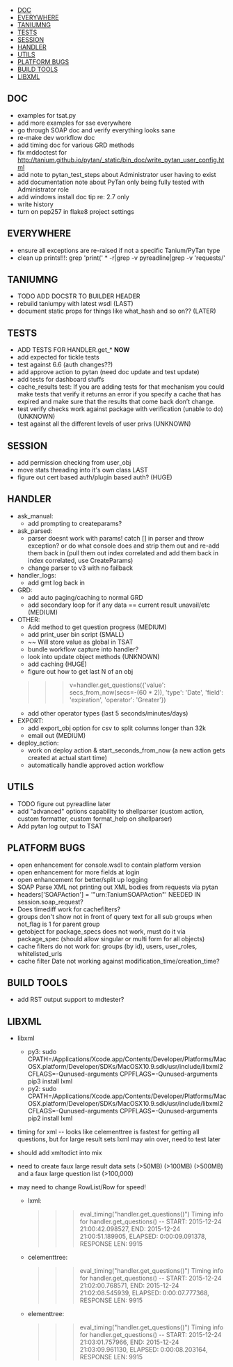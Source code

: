 <!-- MarkdownTOC -->

- [DOC](#doc)
- [EVERYWHERE](#everywhere)
- [TANIUMNG](#taniumng)
- [TESTS](#tests)
- [SESSION](#session)
- [HANDLER](#handler)
- [UTILS](#utils)
- [PLATFORM BUGS](#platform-bugs)
- [BUILD TOOLS](#build-tools)
- [LIBXML](#libxml)

<!-- /MarkdownTOC -->

## DOC
* examples for tsat.py
* add more examples for sse everywhere
* go through SOAP doc and verify everything looks sane
* re-make dev workflow doc
* add timing doc for various GRD methods
* fix mddoctest for http://tanium.github.io/pytan/_static/bin_doc/write_pytan_user_config.html
* add note to pytan_test_steps about Administrator user having to exist
* add documentation note about PyTan only being fully tested with Administrator role 
* add windows install doc tip re: 2.7 only
* write history
* turn on pep257 in flake8 project settings

## EVERYWHERE
* ensure all exceptions are re-raised if not a specific Tanium/PyTan type
* clean up prints!!!:
grep 'print(' * -r|grep -v pyreadline|grep -v 'requests/'

## TANIUMNG
* TODO ADD DOCSTR TO BUILDER HEADER
* rebuild taniumpy with latest wsdl (LAST)
* document static props for things like what_hash and so on?? (LATER)

## TESTS
* ADD TESTS FOR HANDLER.get_* **NOW**
* add expected for tickle tests
* test against 6.6 (auth changes??)
* add approve action to pytan (need doc update and test update)
* add tests for dashboard stuffs
* cache_results test: If you are adding tests for that mechanism you could make tests that verify it returns an error if you specify a cache that has expired and make sure that the results that come back don’t change.
* test verify checks work against package with verification (unable to do) (UNKNOWN)
* test against all the different levels of user privs (UNKNOWN)

## SESSION
* add permission checking from user_obj
* move stats threading into it's own class LAST
* figure out cert based auth/plugin based auth? (HUGE)
 
## HANDLER
* ask_manual:
  * add prompting to createparams?
* ask_parsed:
  * parser doesnt work with params! catch [] in parser and throw exception? or do what console does and strip them out and re-add them back in (pull them out index correlated and add them back in index correlated, use CreateParams)
  * change parser to v3 with no failback
* handler_logs:
  * add gmt log back in
* GRD:
  * add auto paging/caching to normal GRD
  * add secondary loop for if any data == current result unavail/etc (MEDIUM)
* OTHER:
  * Add method to get question progress (MEDIUM)
  * add print_user bin script (SMALL)
  * ~~ Will store value as global in TSAT
  * bundle workflow capture into handler?
  * look into update object methods (UNKNOWN)
  * add caching (HUGE)
  * figure out how to get last N of an obj
  >>> v=handler.get_questions({'value': secs_from_now(secs=-(60 * 2)), 'type': 'Date', 'field': 'expiration', 'operator': 'Greater'})
  * add other operator types (last 5 seconds/minutes/days)
* EXPORT:
  * add export_obj option for csv to split columns longer than 32k
  * email out (MEDIUM)
* deploy_action:
  * work on deploy action & start_seconds_from_now (a new action gets created at actual start time)
  * automatically handle approved action workflow

## UTILS
* TODO figure out pyreadline later
* add "advanced" options capability to shellparser (custom action, custom formatter, custom format_help on shellparser)
* Add pytan log output to TSAT

## PLATFORM BUGS
* open enhancement for console.wsdl to contain platform version
* open enhancement for more fields at login
* open enhancement for better/split up logging
* SOAP Parse XML not printing out XML bodies from requests via pytan
* headers['SOAPAction'] = '"urn:TaniumSOAPAction"' NEEDED IN session.soap_request?
* Does timediff work for cachefilters?
* groups don't show not in front of query text for all sub groups when not_flag is 1 for parent group
* getobject for package_specs does not work, must do it via package_spec (should allow singular or multi form for all objects)
* cache filters do not work for: groups (by id), users, user_roles, whitelisted_urls
* cache filter Date not working against modification_time/creation_time?

## BUILD TOOLS
* add RST output support to mdtester?

## LIBXML
* libxml
  - py3: sudo CPATH=/Applications/Xcode.app/Contents/Developer/Platforms/MacOSX.platform/Developer/SDKs/MacOSX10.9.sdk/usr/include/libxml2 CFLAGS=-Qunused-arguments CPPFLAGS=-Qunused-arguments pip3 install lxml
  - py2: sudo CPATH=/Applications/Xcode.app/Contents/Developer/Platforms/MacOSX.platform/Developer/SDKs/MacOSX10.9.sdk/usr/include/libxml2 CFLAGS=-Qunused-arguments CPPFLAGS=-Qunused-arguments pip2 install lxml

* timing for xml -- looks like celementtree is fastest for getting all questions, but for large result sets lxml may win over, need to test later
* should add xmltodict into mix
* need to create faux large result data sets (>50MB) (>100MB) (>500MB) and a faux large question list (>100,000)
* may need to change RowList/Row for speed!

  * lxml:
    >>> eval_timing("handler.get_questions()")
    Timing info for handler.get_questions() -- START: 2015-12-24 21:00:42.098527, END: 2015-12-24 21:00:51.189905, ELAPSED: 0:00:09.091378, RESPONSE LEN: 9915

  * celementtree:
    >>> eval_timing("handler.get_questions()")
    Timing info for handler.get_questions() -- START: 2015-12-24 21:02:00.768571, END: 2015-12-24 21:02:08.545939, ELAPSED: 0:00:07.777368, RESPONSE LEN: 9915

  * elementtree:
    >>> eval_timing("handler.get_questions()")
    Timing info for handler.get_questions() -- START: 2015-12-24 21:03:01.757966, END: 2015-12-24 21:03:09.961130, ELAPSED: 0:00:08.203164, RESPONSE LEN: 9915

